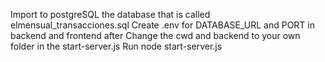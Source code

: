 Import to postgreSQL the database that is called elmensual_transacciones.sql
Create .env for DATABASE_URL and PORT in backend and frontend after 
Change the cwd and backend to your own folder in the start-server.js
Run node start-server.js 
